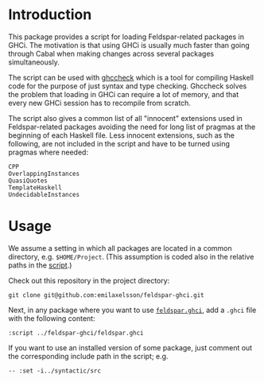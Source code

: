 # Introduction

This package provides a script for loading Feldspar-related packages in GHCi. The motivation is that using GHCi is usually much faster than going through Cabal when making changes across several packages simultaneously.

The script can be used with [ghccheck](https://github.com/emilaxelsson/ghccheck) which is a tool for compiling Haskell code for the purpose of just syntax and type checking. Ghccheck solves the problem that loading in GHCi can require a lot of memory, and that every new GHCi session has to recompile from scratch.

The script also gives a common list of all "innocent" extensions used in Feldspar-related packages avoiding the need for long list of pragmas at the beginning of each Haskell file. Less innocent extensions, such as the following, are not included in the script and have to be turned using pragmas where needed:

    CPP
    OverlappingInstances
    QuasiQuotes
    TemplateHaskell
    UndecidableInstances

# Usage

We assume a setting in which all packages are located in a common directory, e.g. `$HOME/Project`. (This assumption is coded also in the relative paths in the [script](feldspar-ghci).)

Check out this repository in the project directory:

    git clone git@github.com:emilaxelsson/feldspar-ghci.git

Next, in any package where you want to use [`feldspar.ghci`](feldspar.ghci), add a `.ghci` file with the following content:

    :script ../feldspar-ghci/feldspar.ghci

If you want to use an installed version of some package, just comment out the corresponding include path in the script; e.g.

    -- :set -i../syntactic/src

